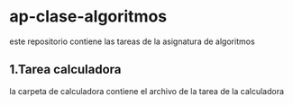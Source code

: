 # ap-clase-algoritmos
este repositorio contiene las tareas de la asignatura de algoritmos 
## 1.Tarea calculadora 
 la carpeta de calculadora contiene el archivo de la tarea de la calculadora 
